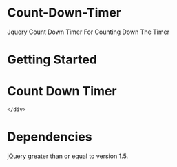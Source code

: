 Count-Down-Timer
================
Jquery Count Down Timer For Counting Down The Timer

Getting Started
================
<html>
<head>
    <title>Timer</title>
<script src='http://code.jquery.com/jquery-1.5.1.js'></script>
<script src='countdowntimer.min.js'></script>	

<script type="text/javascript">
    window.onload = function () {
	  $('.timer').timer({
        endDateAndTime: new Date("12/14/2014 13:30:00"),
	    Separator:':',
		incremental:true,
		timeUp : function() { $('.timer').css('color','#FF0000'); },
		callbackBefore:(60*60*2),
		callbackBeforefunction : function() { /*$('.timer').css('color','#00FF00');*/ alert();}
	  });
}
</script>
</head>
<body>
<h1>Count Down Timer</h1>
    <div class="timer">
        
    </div>
</body>
</html>

Dependencies
============
jQuery greater than or equal to version 1.5.
